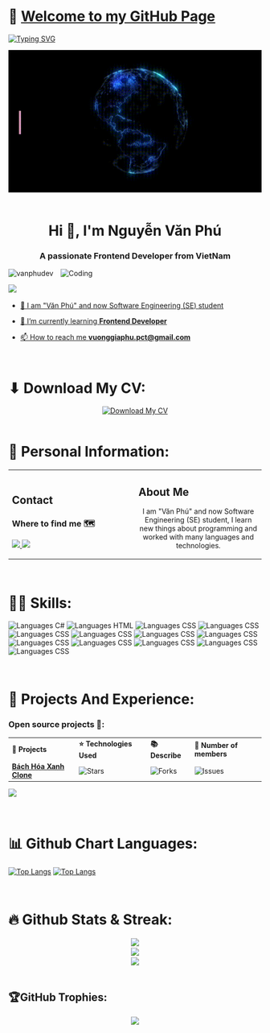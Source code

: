 # 👋 [Welcome to my GitHub Page](https://github.com/VanPhuDev)
[![Typing SVG](https://readme-typing-svg.herokuapp.com?font=Fira+Code&size=200&duration=1000&pause=1000&color=F718D4&center=true&vCenter=true&random=false&width=3000&height=290&lines=Welcome+to+My+Github+Page;Hi+There+!;I'm+V%C4%83n+Ph%C3%BA+Dev)](https://git.io/typing-svg)

<div align="center">
  <img src="https://raw.githubusercontent.com/vanphudev/vanphudev/main/profile.gif" alt="Hi There! I'm Văn Phú" />
</div>

<br/>


<h1 align="center">Hi 👋, I'm Nguyễn Văn Phú</h1>
<h3 align="center">A passionate Frontend Developer from VietNam</h3>
<img align="right" alt="Coding" width="400" src="https://cdn.dribbble.com/users/1162077/screenshots/3848914/programmer.gif">


<p align="left"> <img width="200px" src="https://komarev.com/ghpvc/?username=vanphudev&label=Profile%20views&color=0e75b6&style=flat" alt="vanphudev" /> </p>

<p align="left"> <a href="https://www.facebook.com/vanphu.huit" target="blank"><img  width="200px" src="https://img.shields.io/badge/Facebook-1877F2?style=for-the-badge&logo=facebook&logoColor=white" />  </p>

- 🔭 I am "Văn Phú" and now Software Engineering (SE) student
  
- 🌱 I’m currently learning **Frontend Developer**

- 📫 How to reach me **vuonggiaphu.pct@gmail.com**

<br/>

# ⬇ Download My CV:
<div align="center">
  <a href="https://github.com/VanPhuDev">
     <img width="400px" src="https://img.shields.io/badge/Click here to Download CV-1DB954?style=flat-square&logoColor=white&color=blue" alt="Download My CV" title="Download My CV">
  </a>
</div>

<br/>

# 🔭 Personal Information: 
<table width="100%">
  <tr>
  <td width="50%">
    <h2>Contact</h2>
    <h3>Where to find me 🗺️</h3>
      <a href="mailto:vuonggiaphu.pct@gmail.com" target="_blank">
          <img src="https://img.shields.io/badge/Gmail-D14836?style=for-the-badge&logo=gmail&logoColor=white" />
      </a>
      <a href="https://www.facebook.com/vanphu.huit" target="_blank">
          <img src="https://img.shields.io/badge/Facebook-1877F2?style=for-the-badge&logo=facebook&logoColor=white" />
     </a>
  </td>
  <td width="50%">
    <h2>About Me</h2>
    <p align="center">
    I am "Văn Phú" and now Software Engineering (SE) student, I learn new things about programming and worked with many languages and technologies.
    </p>
    <p align="center">
    </p>
  </td>
  </tr>
</table>

<br/>

# 👨‍💻 Skills:
![Languages C#](https://img.shields.io/badge/C%23-239120?style=for-the-badge&logo=c-sharp&logoColor=white)
![Languages HTML](https://img.shields.io/badge/HTML-239120?style=for-the-badge&logo=html5&logoColor=white)
![Languages CSS](https://img.shields.io/badge/CSS-239120?&style=for-the-badge&logo=css3&logoColor=white)
![Languages CSS](https://img.shields.io/badge/HTML5-E34F26?style=for-the-badge&logo=html5&logoColor=white)
![Languages CSS](https://img.shields.io/badge/CSS3-1572B6?style=for-the-badge&logo=css3&logoColor=white)
![Languages CSS](https://img.shields.io/badge/Sass-CC6699?style=for-the-badge&logo=sass&logoColor=white)
![Languages CSS](https://img.shields.io/badge/JavaScript-F7DF1E?style=for-the-badge&logo=javascript&logoColor=black)
![Languages CSS](https://img.shields.io/badge/Node.js-43853D?style=for-the-badge&logo=node.js&logoColor=white)
![Languages CSS](https://img.shields.io/badge/Java-ED8B00?style=for-the-badge&logo=openjdk&logoColor=white)
![Languages CSS](https://img.shields.io/badge/PHP-777BB4?style=for-the-badge&logo=php&logoColor=white)
![Languages CSS](https://img.shields.io/badge/React-20232A?style=for-the-badge&logo=react&logoColor=61DAFB)
![Languages CSS](https://img.shields.io/badge/Bootstrap-563D7C?style=for-the-badge&logo=bootstrap&logoColor=white)
![Languages CSS](https://img.shields.io/badge/Tailwind_CSS-38B2AC?style=for-the-badge&logo=tailwind-css&logoColor=white)

<br/>

# 🚀 Projects And Experience:
<h3>Open source projects 🌟:</h3>

<table width="100%">
  <tr>
    <td><b>🎁 Projects</b></td>
    <td><b>⭐ Technologies Used</b></td>
    <td><b>📚 Describe</b></td>
    <td><b>👤 Number of members</b></td>
  </tr>
  <tr>
    <td><a href="https://github.com/VanPhuDev""><b>Bách Hóa Xanh Clone</b></a></td>
    <td><img alt="Stars" src="https://img.shields.io/github/stars/EmadBeltaje/flutter_getx_template?style=flat-square&labelColor=343b41"/></td>
    <td><img alt="Forks" src="https://img.shields.io/github/forks/EmadBeltaje/flutter_getx_template?style=flat-square&labelColor=343b41"/></td>
    <td><img alt="Issues" src="https://img.shields.io/github/issues/EmadBeltaje/flutter_getx_template?style=flat-square&labelColor=343b41"/></td>
  </tr>
</table>

[![](https://github-readme-stats.vercel.app/api/pin/?username=vanphudev&repo=website_bachhoaxanh_clone)]()

<br/>

# 📊 Github Chart Languages:
[![Top Langs](https://github-readme-stats.vercel.app/api/top-langs/?username=vanphudev&layout=donut-vertical)]()
[![Top Langs](https://github-readme-stats.vercel.app/api/top-langs/?username=vanphudev&layout=pie)]()

<br/>

# 🔥 Github Stats & Streak:
<div align="center">
  <img  src="https://github-readme-stats.vercel.app/api?username=vanphudev&theme=radical&hide_border=false&include_all_commits=false&count_private=false"/><br/>
  <img  src="https://github-readme-streak-stats.herokuapp.com/?user=vanphudev&theme=radical&hide_border=false"/><br/>
  <img  src="https://github-readme-stats.vercel.app/api/top-langs/?username=vanphudev&theme=radical&hide_border=false&include_all_commits=false&count_private=false&layout=compact"/>
</div>

<br/>

## 🏆GitHub Trophies:
<div align="center">
  <img  src="https://github-trophies.vercel.app/?username=vanphudev&theme=radical&no-frame=false&no-bg=false&margin-w=4"/>
</div>

